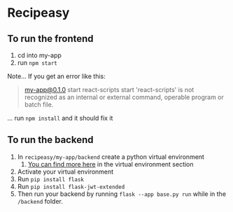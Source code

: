 # Recipeasy

## To run the frontend

1. cd into my-app
2. run `npm start`

Note...
If you get an error like this:
> my-app@0.1.0 start
> react-scripts start
'react-scripts' is not recognized as an internal or external command,
operable program or batch file.

... run `npm install` and it should fix it


## To run the backend

1. In `recipeasy/my-app/backend` create a python virtual environment
   1. [You can find more here](https://flask.palletsprojects.com/en/2.2.x/installation/) in the virtual environment section
2. Activate your virtual environment
3. Run `pip install flask`
4. Run `pip install flask-jwt-extended`
5. Then run your backend by running `flask --app base.py run` while in the `/backend` folder.
